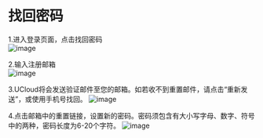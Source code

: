 # 找回密码

1.进入登录页面，点击找回密码  
![image](https://github.com/user-attachments/assets/bb286664-dceb-4f18-8782-dc89a5dae925)


2.输入注册邮箱      
![image](https://github.com/user-attachments/assets/1b56ac47-f62b-48d9-b5c5-f18a9ebfa18a)

3.UCloud将会发送验证邮件至您的邮箱。如若收不到重置邮件，请点击“重新发送”，或使用手机号找回。
![image](https://github.com/user-attachments/assets/f06f72de-a1bd-4994-8239-e0a20b31cfe4)

4.点击邮箱中的重置链接，设置新的密码。密码须包含有大小写字母、数字、符号中的两种，密码长度为6-20个字符。
![image](https://github.com/user-attachments/assets/598ba6b1-7ab1-4f8e-9595-22461393eeed)
